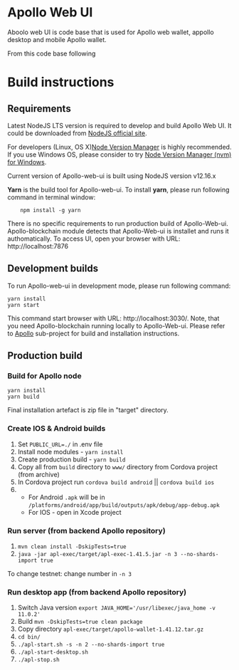 Apollo Web UI
========================================

Aboolo web UI is code base that is used for Apollo web wallet, appollo desktop and mobile Apollo wallet.

From this code base following 

# Build instructions

## Requirements
Latest NodeJS LTS version is required to develop and build Apollo Web UI.
It could be downloaded from [NodeJS official site](https://nodejs.org/uk/).

For developers (Linux, OS X)[Node Version Manager](https://github.com/nvm-sh/nvm) is highly recommended. If you use Windows OS, please consider to try [Node Version Manager (nvm) for Windows](https://github.com/coreybutler/nvm-windows).

Current version of Apollo-web-ui is built using NodeJS version v12.16.x

__Yarn__ is the build tool for Apollo-web-ui.
To install  __yarn__, please run following command in terminal window:
```
	npm install -g yarn
``` 

There is no specific requirements to run production build of Apollo-Web-ui. Apollo-blockchain module detects that Apollo-Web-ui is installet and runs it authomatically. To access UI, open your browser with URL: http://localhost:7876
 

## Development builds

To run Apollo-web-ui in development mode, please run following command:

```
yarn install
yarn start
```

This command start browser with URL: http://localhost:3030/. Note, that you need Apollo-blockchain running locally to Apollo-Web-ui. Please refer to [Apollo](https://github.com/ApolloFoundation/Apollo) sub-project for build and installation instructions.

## Production build

### Build for Apollo node
```
yarn install
yarn build
```
Final installation artefact is zip file in "target" directory.  

### Create IOS & Android builds

1. Set `PUBLIC_URL=./` in .env file
2. Install node modules - `yarn install`
3. Create production build - `yarn build`
4. Copy all from `build` directory to `www/` directory from Cordova project (from archive)
5. In Cordova project run `cordova build android` || `cordova build ios`
6.  - For Android `.apk` will be in `/platforms/android/app/build/outputs/apk/debug/app-debug.apk`
    - For IOS - open in Xcode project

### Run server (from backend Apollo repository)

1. `mvn clean install -DskipTests=true`
2. `java -jar apl-exec/target/apl-exec-1.41.5.jar -n 3 --no-shards-import true`

To change testnet: change number in `-n 3`

### Run desktop app (from backend Apollo repository)

1. Switch Java version `export JAVA_HOME='/usr/libexec/java_home -v 11.0.2'`
2. Build `mvn -DskipTests=true clean package`
3. Copy directory `apl-exec/target/apollo-wallet-1.41.12.tar.gz`
4. `cd bin/`
5. `./apl-start.sh -s -n 2 --no-shards-import true`
6. `./apl-start-desktop.sh`
7. `./apl-stop.sh`